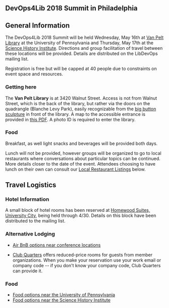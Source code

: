 ## DevOps4Lib 2018 Summit in Philadelphia

## General Information
The  DevOps4Lib 2018 Summit will be held Wednesday, May 16th at [Van Pelt Library](http://www.library.upenn.edu/about/access/vanpelt) at the University of Pennsylvania and Thursday, May 17th at the [Science History Institute](https://www.sciencehistory.org/visit). Directions and group facilitation of travel between these locations will be provided.    Details are distributed on the LibDevOps mailing list.

Registration is free but will be capped at 40 people due to constraints on event space and resources.

### Getting here
The **Van Pelt Library** is at 3420 Walnut Street. Access is not from Walnut Street, which is the back of the library, but rather via the doors on the quadrangle (Blanche Levy Park), easily recognizable from the [big button sculpture](http://hdl.library.upenn.edu/1017/82076) in front of the library. A map to the accessible entrance is provided in [this PDF](http://www.facilities.upenn.edu/sites/default/files/pennaccess/PA0580L-VanPeltLibrary.pdf).  A photo ID is required to enter the library.

### Food
Breakfast, as well light snacks and beverages will be provided both days.

Lunch will not be provided, however groups will be organized to go to local restaurants where conversations about particular topics can be continued. More details closer to the date of the event. Attendees choosing to have lunch on their own can consult our [Local Restaurant Listings](#food) below.


## Travel Logistics

### Hotel Information

A small block of hotel rooms has been reserved at [Homewood Suites, University City](http://homewoodsuites3.hilton.com/en/hotels/pennsylvania/homewood-suites-by-hilton-university-city-philadelphia-pa-PHLUPHW/index.html), being held through 4/30.  Details on this block have been distributed to the mailing list.

### Alternative Lodging
* [Air BnB options near conference locations ](https://www.airbnb.com/s/Philadelphia--PA/homes?refinement_paths%5B%5D=%2Fhomes&checkin=2018-05-15&checkout=2018-05-17&adults=1&children=0&infants=0&guests=2&source=mc_search_bar&allow_override%5B%5D=&room_types%5B%5D=Entire%20home%2Fapt&neighborhood_ids%5B%5D=3082&neighborhood_ids%5B%5D=3083&neighborhood_ids%5B%5D=3087&neighborhood_ids%5B%5D=3086&neighborhood_ids%5B%5D=3085&neighborhood_ids%5B%5D=3281&neighborhood_ids%5B%5D=3100&neighborhood_ids%5B%5D=3108&neighborhood_ids%5B%5D=3106&neighborhood_ids%5B%5D=3233&neighborhood_ids%5B%5D=3101&neighborhood_ids%5B%5D=3099&ne_lat=39.97865739243509&ne_lng=-75.13342201481254&sw_lat=39.932557936142445&sw_lng=-75.18603622684867&search_by_map=true&zoom=14&s_tag=4uYFDiQd)

* [Club Quarters](https://clubquartershotels.com/locations/club-quarters-hotel-philadelphia) offers reduced-price rooms for guests from member organizations. When you make your reservation use your work email or company code -- if you don't know your company code, Club Quarters can provide it.

### Food
* [Food options near the University of Pennsylvania](https://docs.google.com/document/d/1QyyvyatlOMOd3BnwAUjPGuJiVvfNp2kk1cp5Y7UvtoY/edit)
* [Food options near the Science History Institute](https://docs.google.com/document/d/1hObT90V35i37foseLUgJmLEua4r6KqbBY1fCNnFyf4w/edit?usp=sharing)
